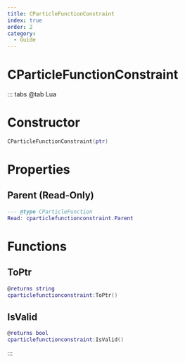 ```yaml
---
title: CParticleFunctionConstraint
index: true
order: 2
category:
  - Guide
---
```


# CParticleFunctionConstraint

::: tabs
@tab Lua
# Constructor
```lua
CParticleFunctionConstraint(ptr)
```
# Properties
## Parent (Read-Only)
```lua
--- @type CParticleFunction
Read: cparticlefunctionconstraint.Parent
```
# Functions
## ToPtr
```lua
@returns string
cparticlefunctionconstraint:ToPtr()
```
## IsValid
```lua
@returns bool
cparticlefunctionconstraint:IsValid()
```

:::